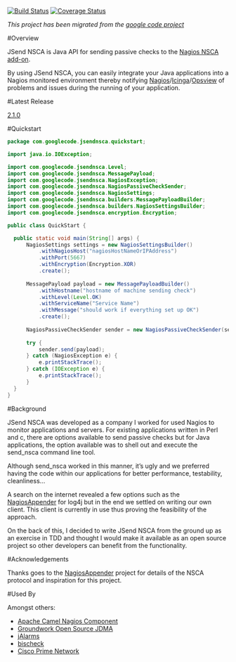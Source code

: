 [![Build Status](https://travis-ci.org/jsendnsca/jsendnsca.svg?branch=master)](https://travis-ci.org/jsendnsca/jsendnsca)
[![Coverage Status](https://coveralls.io/repos/github/jsendnsca/jsendnsca/badge.svg?branch=master)](https://coveralls.io/github/jsendnsca/jsendnsca?branch=master)

*This project has been migrated from the [google code project](https://code.google.com/p/jsendnsca)*

#Overview

JSend NSCA is Java API for sending passive checks to the [Nagios NSCA add-on](https://exchange.nagios.org/directory/Addons/Passive-Checks/NSCA--2D-Nagios-Service-Check-Acceptor/details).

By using JSend NSCA, you can easily integrate your Java applications into a Nagios monitored environment thereby notifying [Nagios](https://www.nagios.org)/[Icinga](https://www.icinga.org/)/[Opsview](https://www.opsview.com/) of problems and issues during the running of your application.

#Latest Release

[2.1.0](https://github.com/jsendnsca/jsendnsca/releases/tag/v2.1.0)

#Quickstart

```java
package com.googlecode.jsendnsca.quickstart;

import java.io.IOException;

import com.googlecode.jsendnsca.Level; 
import com.googlecode.jsendnsca.MessagePayload; 
import com.googlecode.jsendnsca.NagiosException; 
import com.googlecode.jsendnsca.NagiosPassiveCheckSender; 
import com.googlecode.jsendnsca.NagiosSettings; 
import com.googlecode.jsendnsca.builders.MessagePayloadBuilder; 
import com.googlecode.jsendnsca.builders.NagiosSettingsBuilder; 
import com.googlecode.jsendnsca.encryption.Encryption;

public class QuickStart {

  public static void main(String[] args) {
      NagiosSettings settings = new NagiosSettingsBuilder()
          .withNagiosHost("nagiosHostNameOrIPAddress")
          .withPort(5667)
          .withEncryption(Encryption.XOR)
          .create();
  
      MessagePayload payload = new MessagePayloadBuilder()
          .withHostname("hostname of machine sending check")
          .withLevel(Level.OK)
          .withServiceName("Service Name")
          .withMessage("should work if everything set up OK")
          .create();
  
      NagiosPassiveCheckSender sender = new NagiosPassiveCheckSender(settings);
  
      try {
          sender.send(payload);
      } catch (NagiosException e) {
          e.printStackTrace();
      } catch (IOException e) {
          e.printStackTrace();
      }
  }
}
```

#Background

JSend NSCA was developed as a company I worked for used Nagios to monitor applications and servers. For existing applications written in Perl and c, there are options available to send passive checks but for Java applications, the option available was to shell out and execute the send_nsca command line tool.

Although send_nsca worked in this manner, it’s ugly and we preferred having the code within our applications for better performance, testability, cleanliness...

A search on the internet revealed a few options such as the [NagiosAppender](https://sourceforge.net/projects/nagiosappender/) for log4j but in the end we settled on writing our own client. This client is currently in use thus proving the feasibility of the approach.

On the back of this, I decided to write JSend NSCA from the ground up as an exercise in TDD and thought I would make it available as an open source project so other developers can benefit from the functionality.

#Acknowledgements

Thanks goes to the [NagiosAppender](https://sourceforge.net/projects/nagiosappender/) project for details of the NSCA protocol and inspiration for this project.

#Used By

Amongst others:

* [Apache Camel Nagios Component](http://camel.apache.org/nagios.html)
* [Groundwork Open Source JDMA](https://kb.groundworkopensource.com/display/SUPPORT/Technical+Product+Description+for+JDMA)
* [jAlarms](http://jalarms.sourceforge.net/)
* [bischeck](http://gforge.ingby.com/gf/project/bischeck/)
* [Cisco Prime Network](http://www.cisco.com/c/dam/en/us/td/docs/net_mgmt/prime/network/4-2/open_source/CiscoPrimeNetwork-4-2-OpenSource.pdf)

